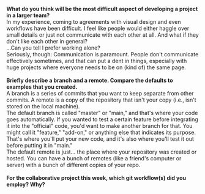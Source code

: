 **What do you think will be the most difficult aspect of developing a project in a larger team?**<br/>
In my experience, coming to agreements with visual design and even workflows have been difficult. I feel like people would either haggle over small details or just not communicate with each other at all. And what if they don't like each other in general?<br/>
...Can you tell I prefer working alone?<br/>
Seriously, though: Communication is paramount. People don't communicate effectively sometimes, and that can put a dent in things, especially with huge projects where everyone needs to be on (kind of) the same page.
<br/>
<br/>
**Briefly describe a branch and a remote. Compare the defaults to examples that you created.**<br/>
A branch is a series of commits that you want to keep separate from other commits. A remote is a copy of the repository that isn't your copy (i.e., isn't stored on the local machine).<br/>
The default branch is called "master" or "main," and that's where your code goes automatically. If you wanted to test a certain feature before integrating it into the "official" code, you'd want to make another branch for that. You might call it "feature," "add-on," or anything else that indicates its purpose. That's where you'll put your new code, and it's also where you'll test it out before putting it in "main."<br/>
The default remote is just... the place where your repository was created or hosted. You can have a bunch of remotes (like a friend's computer or server) with a bunch of different copies of your repo.
<br/>
<br/>
**For the collaborative project this week, which git workflow(s) did you employ? Why?**<br/>
